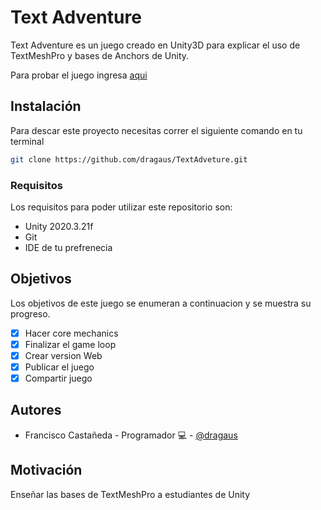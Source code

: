 # Text Adventure

Text Adventure es un juego creado en Unity3D para explicar el uso de TextMeshPro y bases de Anchors de Unity.

Para probar el juego ingresa [aqui](https://barricagames.itch.io/text-adventure?secret=bmA0Z6ADAn4maulEobjLQCtYYnM)

## Instalación

Para descar este proyecto necesitas correr el siguiente comando en tu terminal

```bash
git clone https://github.com/dragaus/TextAdveture.git
```

### Requisitos

Los requisitos para poder utilizar este repositorio son:

* Unity 2020.3.21f
* Git
* IDE de tu prefrenecia

## Objetivos

Los objetivos de este juego se enumeran a continuacion y se muestra su progreso.

- [x] Hacer core mechanics
- [x] Finalizar el game loop
- [x] Crear version Web
- [x] Publicar el juego
- [x] Compartir juego

## Autores

* Francisco Castañeda - Programador :computer: - [@dragaus](https://github.com/dragaus)

## Motivación

Enseñar las bases de TextMeshPro a estudiantes de Unity
